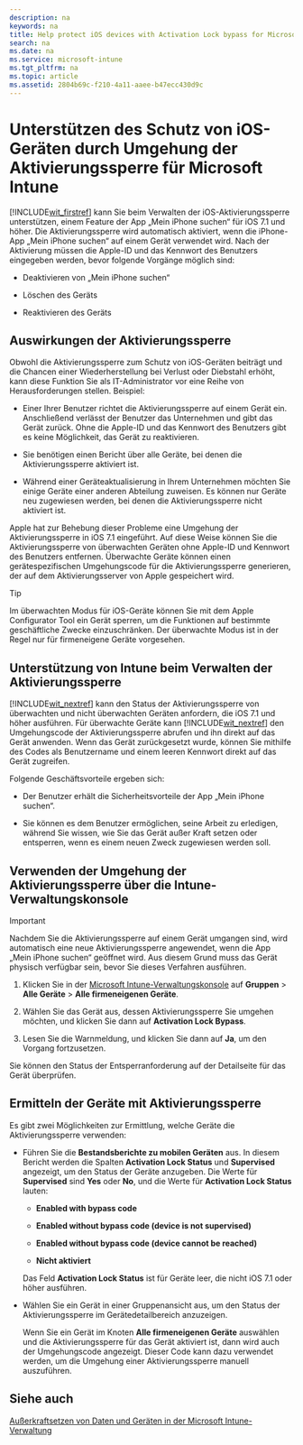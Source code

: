 ```yaml
---
description: na
keywords: na
title: Help protect iOS devices with Activation Lock bypass for Microsoft Intune
search: na
ms.date: na
ms.service: microsoft-intune
ms.tgt_pltfrm: na
ms.topic: article
ms.assetid: 2804b69c-f210-4a11-aaee-b47ecc430d9c
---
```

# Unterst&#252;tzen des Schutz von iOS-Ger&#228;ten durch Umgehung der Aktivierungssperre f&#252;r Microsoft Intune
[!INCLUDE[wit_firstref](../Token/wit_firstref_md.md)] kann Sie beim Verwalten der iOS-Aktivierungssperre unterstützen, einem Feature der App „Mein iPhone suchen“ für iOS 7.1 und höher. Die Aktivierungssperre wird automatisch aktiviert, wenn die iPhone-App „Mein iPhone suchen“ auf einem Gerät verwendet wird. Nach der Aktivierung müssen die Apple-ID und das Kennwort des Benutzers eingegeben werden, bevor folgende Vorgänge möglich sind:

-   Deaktivieren von „Mein iPhone suchen“

-   Löschen des Geräts

-   Reaktivieren des Geräts

## Auswirkungen der Aktivierungssperre
Obwohl die Aktivierungssperre zum Schutz von iOS-Geräten beiträgt und die Chancen einer Wiederherstellung bei Verlust oder Diebstahl erhöht, kann diese Funktion Sie als IT-Administrator vor eine Reihe von Herausforderungen stellen. Beispiel:

-   Einer Ihrer Benutzer richtet die Aktivierungssperre auf einem Gerät ein. Anschließend verlässt der Benutzer das Unternehmen und gibt das Gerät zurück. Ohne die Apple-ID und das Kennwort des Benutzers gibt es keine Möglichkeit, das Gerät zu reaktivieren.

-   Sie benötigen einen Bericht über alle Geräte, bei denen die Aktivierungssperre aktiviert ist.

-   Während einer Geräteaktualisierung in Ihrem Unternehmen möchten Sie einige Geräte einer anderen Abteilung zuweisen. Es können nur Geräte neu zugewiesen werden, bei denen die Aktivierungssperre nicht aktiviert ist.

Apple hat zur Behebung dieser Probleme eine Umgehung der Aktivierungssperre in iOS 7.1 eingeführt. Auf diese Weise können Sie die Aktivierungssperre von überwachten Geräten ohne Apple-ID und Kennwort des Benutzers entfernen. Überwachte Geräte können einen gerätespezifischen Umgehungscode für die Aktivierungssperre generieren, der auf dem Aktivierungsserver von Apple gespeichert wird.

> [!TIP]
> Im überwachten Modus für iOS-Geräte können Sie mit dem Apple Configurator Tool ein Gerät sperren, um die Funktionen auf bestimmte geschäftliche Zwecke einzuschränken. Der überwachte Modus ist in der Regel nur für firmeneigene Geräte vorgesehen.

## Unterstützung von Intune beim Verwalten der Aktivierungssperre
[!INCLUDE[wit_nextref](../Token/wit_nextref_md.md)] kann den Status der Aktivierungssperre von überwachten und nicht überwachten Geräten anfordern, die iOS 7.1 und höher ausführen. Für überwachte Geräte kann [!INCLUDE[wit_nextref](../Token/wit_nextref_md.md)] den Umgehungscode der Aktivierungssperre abrufen und ihn direkt auf das Gerät anwenden. Wenn das Gerät zurückgesetzt wurde, können Sie mithilfe des Codes als Benutzername und einem leeren Kennwort direkt auf das Gerät zugreifen.

Folgende Geschäftsvorteile ergeben sich:

-   Der Benutzer erhält die Sicherheitsvorteile der App „Mein iPhone suchen“.

-   Sie können es dem Benutzer ermöglichen, seine Arbeit zu erledigen, während Sie wissen, wie Sie das Gerät außer Kraft setzen oder entsperren, wenn es einem neuen Zweck zugewiesen werden soll.

## Verwenden der Umgehung der Aktivierungssperre über die Intune-Verwaltungskonsole
> [!IMPORTANT]
> Nachdem Sie die Aktivierungssperre auf einem Gerät umgangen sind, wird automatisch eine neue Aktivierungssperre angewendet, wenn die App „Mein iPhone suchen“ geöffnet wird. Aus diesem Grund muss das Gerät physisch verfügbar sein, bevor Sie dieses Verfahren ausführen.

1.  Klicken Sie in der [Microsoft Intune-Verwaltungskonsole](https://manage.microsoft.com) auf **Gruppen** &gt; **Alle Geräte** &gt; **Alle firmeneigenen Geräte**.

2.  Wählen Sie das Gerät aus, dessen Aktivierungssperre Sie umgehen möchten, und klicken Sie dann auf **Activation Lock Bypass**.

3.  Lesen Sie die Warnmeldung, und klicken Sie dann auf **Ja**, um den Vorgang fortzusetzen.

Sie können den Status der Entsperranforderung auf der Detailseite für das Gerät überprüfen.

## Ermitteln der Geräte mit Aktivierungssperre
Es gibt zwei Möglichkeiten zur Ermittlung, welche Geräte die Aktivierungssperre verwenden:

-   Führen Sie die **Bestandsberichte zu mobilen Geräten** aus. In diesem Bericht werden die Spalten **Activation Lock Status** und **Supervised** angezeigt, um den Status der Geräte anzugeben. Die Werte für **Supervised** sind **Yes** oder **No**, und die Werte für **Activation Lock Status** lauten:

    -   **Enabled with bypass code**

    -   **Enabled without bypass code (device is not supervised)**

    -   **Enabled without bypass code (device cannot be reached)**

    -   **Nicht aktiviert**

    Das Feld **Activation Lock Status** ist für Geräte leer, die nicht iOS 7.1 oder höher ausführen.

-   Wählen Sie ein Gerät in einer Gruppenansicht aus, um den Status der Aktivierungssperre im Gerätedetailbereich anzuzeigen.

    Wenn Sie ein Gerät im Knoten **Alle firmeneigenen Geräte** auswählen und die Aktivierungssperre für das Gerät aktiviert ist, dann wird auch der Umgehungscode angezeigt. Dieser Code kann dazu verwendet werden, um die Umgehung einer Aktivierungssperre manuell auszuführen.

## Siehe auch
[Außerkraftsetzen von Daten und Geräten in der Microsoft Intune-Verwaltung](../Topic/Retire_data_and_devices_from_Microsoft_Intune_management.md)

